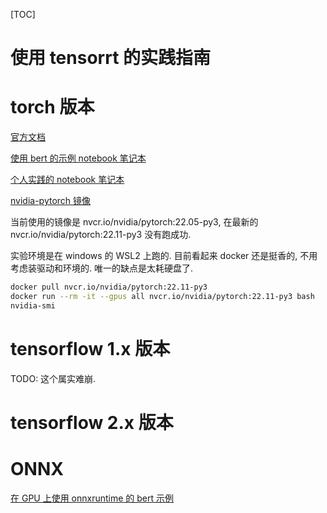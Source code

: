 [TOC]

# 使用 tensorrt 的实践指南

# torch 版本

[官方文档](https://pytorch.org/TensorRT/index.html)

[使用 bert 的示例 notebook 笔记本](https://github.com/pytorch/TensorRT/blob/master/notebooks/Hugging-Face-BERT.ipynb)

[个人实践的 notebook 笔记本](./torch/%E5%AE%9E%E8%B7%B5_torch_bert.ipynb)

[nvidia-pytorch 镜像](https://catalog.ngc.nvidia.com/orgs/nvidia/containers/pytorch)

当前使用的镜像是 nvcr.io/nvidia/pytorch:22.05-py3, 在最新的 nvcr.io/nvidia/pytorch:22.11-py3 没有跑成功.

实验环境是在 windows 的 WSL2 上跑的. 目前看起来 docker 还是挺香的, 不用考虑装驱动和环境的. 唯一的缺点是太耗硬盘了.

```bash
docker pull nvcr.io/nvidia/pytorch:22.11-py3
docker run --rm -it --gpus all nvcr.io/nvidia/pytorch:22.11-py3 bash
nvidia-smi
```

# tensorflow 1.x 版本

TODO: 这个属实难崩.

# tensorflow 2.x 版本

# ONNX

[在 GPU 上使用 onnxruntime 的 bert 示例](https://github.com/microsoft/onnxruntime/blob/main/onnxruntime/python/tools/transformers/notebooks/PyTorch_Bert-Squad_OnnxRuntime_GPU.ipynb)




